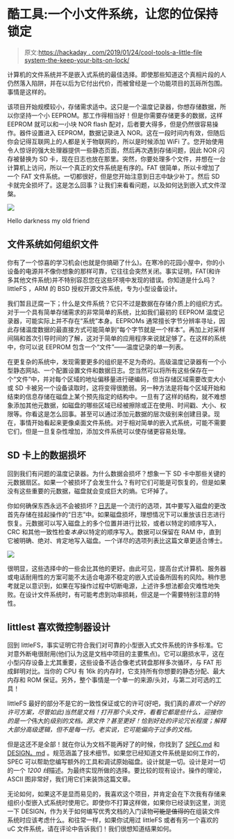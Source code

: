 # 酷工具:一个小文件系统，让您的位保持锁定

> 原文:[https://hackaday . com/2019/01/24/cool-tools-a-little-file system-the-keep-your-bits-on-lock/](https://hackaday.com/2019/01/24/cool-tools-a-little-filesystem-that-keeps-your-bits-on-lock/)

计算机的文件系统并不是嵌入式系统的最佳选择。即使那些知道这个真相片段的人仍然落入陷阱，并在以后为它付出代价，而被曾经是一个功能项目的瓦砾所包围。事情是这样的。

该项目开始规模较小，存储需求适中。这只是一个温度记录器，你想存储数据，所以你坚持一个小 EEPROM。那工作得相当好！但是你需要存储更多的数据，这样 EEPROM 就可以和一小块 NOR flash 配对，后者要大得多，但是仍然很容易操作。器件设置进入 EEPROM，数据记录进入 NOR。这在一段时间内有效，但随后你会记得互联网上的人都是关于物联网的，所以是时候添加 WiFi 了。您开始使用令人惊讶的强大处理器提供一些静态页面，然后再次遇到存储问题，因此 NOR 闪存被替换为 SD 卡，现在日志也放在那里。突然，你要处理多个文件，并想在一台计算机上访问，所以一个真正的文件系统是有序的。FAT 很简单，所以卡增加了一个 FAT 文件系统。一切都很好，但是您开始注意到日志中缺少补丁。然后 SD 卡就完全损坏了。这是怎么回事？让我们来看看问题，以及如何达到嵌入式文件涅槃。

![](../Images/b47261599904d88c3ce6f543a63e0f03.png)

Hello darkness my old friend

## 文件系统如何组织文件

你有了一个惊喜的学习机会(也就是你搞砸了什么)。在寒冷的花园小屋中，你的小设备的电源并不像你想象的那样可靠，它往往会突然关闭。事实证明，FAT(和许多其他文件系统)并不特别容忍您在这些环境中发现的错误。你知道是什么吗？littleFS ，ARM 的 BSD 授权开源文件系统，专为小型设备设计。

我们暂且迂腐一下；什么是文件系统？它只不过是数据在存储介质上的组织方式。对于一个具有简单存储需求的非常简单的系统，比如我们最初的 EEPROM 温度记录器，可能实际上并不存在“系统”本身。EEPROMs 通常擅长字节分辨率寻址，因此存储温度数据的最直接方式可能简单到“每个字节就是一个样本”。再加上对采样间隔和首次引导时间的了解，这对于简单的应用程序来说就足够了。在这样的系统中，你可以说 EEPROM 包含一个“文件”——温度记录的单一列表。

在更复杂的系统中，发现需要更多的组织是不足为奇的。高级温度记录器有一个小型静态网站、一个配置设置文件和数据日志。您当然可以将所有这些保存在一个“文件”中，并对每个区域的地址偏移量进行硬编码，但当存储区域需要改变大小或 SD 卡被另一个设备读取时，这将变得很脆弱。另一种方法是将每个区域开始和结束的信息存储在磁盘上某个预先指定的结构中。一旦有了这样的结构，就不难想象添加其他元数据，如磁盘的哪些区域已经被擦除或正在使用、时间戳、大小、权限等。你看这是怎么回事。甚至可以通过添加元数据的层次级别来创建目录。现在，事情开始看起来更像桌面文件系统。对于相对简单的嵌入式系统，可能不需要它们，但是一旦复杂性增加，添加文件系统可以使存储更容易处理。

## SD 卡上的数据损坏

回到我们有问题的温度记录器。为什么数据会损坏？想象一下 SD 卡中那些关键的元数据扇区。如果一个被损坏了会发生什么？有时它们可能是可恢复的，但是如果没有这些重要的元数据，磁盘就会变成巨大的熵。它坏掉了。

你如何确保东西永远不会被损坏？[日志](https://en.wikipedia.org/wiki/Journaling_file_system)是一个流行的选项，其中要写入磁盘的更改首先存储在挂起操作的“日志”中。如果磁盘损坏，理想情况下可以重放该日志进行恢复。元数据可以写入磁盘上的多个位置并进行比较，或者以特定的顺序写入，CRC 和其他一致性检查*本身*以特定的顺序写入。数据可以保留在 RAM 中，直到它被明确、绝对、肯定地写入磁盘。一个详尽的选项列表比这篇文章更适合博士。

![](../Images/9f0429e2943b09dfbd4cd951f5822242.png)

很明显，这些选择中的一些会比其他的更好。由此可见，提高台式计算机、服务器或电话耐用性的方案可能不太适合电源不稳定的嵌入式设备所固有的风险。稍作思考就足以意识到，如果在写操作过程中切断电源，上述许多想法都会灾难性地失败。在设计文件系统时，有可能考虑到功率损耗，但这是一个需要特别注意的特性。

## littlest 喜欢微控制器设计

回到 littleFS，事实证明它符合我们对可靠的小型嵌入式文件系统的许多标准。它对意外断电很耐用(他们认为这是文档中项目的主要焦点)。它可以磨损水平，这在小型闪存设备上尤其重要，这些设备不适合像老式转盘那样多次循环，与 FAT 形成鲜明对比。当你的 CPU 有 16k 的内存时，它支持所有你想要的静态分配、最大内存和 ROM 保证。另外，整个事情是一个单一的来源/头对，与第二对可选的工具！

littleFS 最好的部分不是它的一致性保证或它的许可(好吧，我们真的*喜欢一个好的许可方案，尽管如此)当然是文档！打开那个头文件，看看它都是些什么，迎接你的是一个*伟大的*级别的文档。源文件？甚至更好！恰到好处的评论冗长程度；解释大部分高级逻辑，但不是每一行。老实说，它可能偏向于过多的文档。*

但是这还不是全部！就在你认为文档不能再好了的时候，你找到了 [SPEC.md](https://github.com/ARMmbed/littlefs/blob/master/SPEC.md) 和 [DESIGN。md](https://github.com/ARMmbed/littlefs/blob/master/DESIGN.md) 。规范涵盖了技术细节。如果您已经知道文件系统是如何工作的，SPEC 可以帮助您编写额外的工具和调试原始磁盘。设计就是一切。设计是对一切的一个 *1200 线*描述。为最终实现所做的选择。要比较的现有设计。操作的理论，ASCII 图非常好，我们用它们来装饰这篇文章。

无论如何，如果这不是显而易见的，我喜欢这个项目，并肯定会在下次我有存储来组织小型嵌入式系统时使用它。即使你不打算这样做，如果你已经读到这里，浏览一下 DESIGN，作为关于如何编写优秀文档的入门读物~~可能是值得的~~在组装文件系统时应该考虑什么。和往常一样，如果你试用过 littleFS 或者有另一个喜欢的 uC 文件系统，请在评论中告诉我们！我们很想知道结果如何。